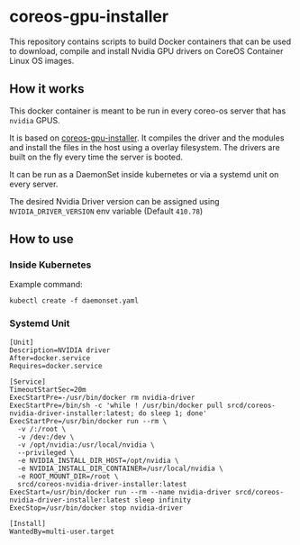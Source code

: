 # coreos-gpu-installer
This repository contains scripts to build Docker containers that can be used to download, compile and install Nvidia GPU drivers on CoreOS Container Linux OS images.

## How it works

This docker container is meant to be run in every coreo-os server that has `nvidia` GPUS. 

It is based on [coreos-gpu-installer](https://github.com/shelmangroup/coreos-gpu-installer). It compiles the driver and the modules and install the files in the host using a overlay filesystem. The drivers are built on the fly every time the server is booted. 

It can be run as a DaemonSet inside kubernetes or via a systemd unit on every server.

The desired Nvidia Driver version can be assigned using `NVIDIA_DRIVER_VERSION` env variable (Default `410.78`)

## How to use

### Inside Kubernetes

Example command:
``` shell
kubectl create -f daemonset.yaml
```

### Systemd Unit

```
[Unit]
Description=NVIDIA driver
After=docker.service
Requires=docker.service

[Service]
TimeoutStartSec=20m
ExecStartPre=-/usr/bin/docker rm nvidia-driver
ExecStartPre=/bin/sh -c 'while ! /usr/bin/docker pull srcd/coreos-nvidia-driver-installer:latest; do sleep 1; done'
ExecStartPre=/usr/bin/docker run --rm \
  -v /:/root \
  -v /dev:/dev \
  -v /opt/nvidia:/usr/local/nvidia \
  --privileged \
  -e NVIDIA_INSTALL_DIR_HOST=/opt/nvidia \
  -e NVIDIA_INSTALL_DIR_CONTAINER=/usr/local/nvidia \
  -e ROOT_MOUNT_DIR=/root \
  srcd/coreos-nvidia-driver-installer:latest
ExecStart=/usr/bin/docker run --rm --name nvidia-driver srcd/coreos-nvidia-driver-installer:latest sleep infinity  
ExecStop=/usr/bin/docker stop nvidia-driver

[Install]
WantedBy=multi-user.target
```
